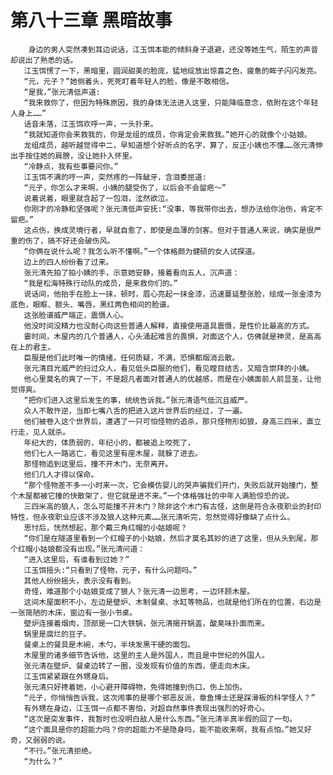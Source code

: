 # 第八十三章 黑暗故事
        身边的男人突然凑到耳边说话，江玉饵本能的倾斜身子退避，还没等她生气，陌生的声音却说出了熟悉的话。
       江玉饵愣了一下，黑暗里，圆润甜美的脸庞，猛地绽放出惊喜之色，疲惫的眸子闪闪发亮。
       “元，元子？”她侧着头，死死盯着年轻人的脸，像是不敢相信。
       “是我，”张元清低声道:
       “我来救你了，但因为特殊原因，我的身体无法进入这里，只能降临意念，依附在这个年轻人身上……”
       话音未落，江玉饵欢呼一声，一头扑来。
       “我就知道你会来救我的，你是龙组的成员，你肯定会来救我。”她开心的就像个小姑娘。
       龙组成员，越听越觉得中二，早知道想个好听点的名字，算了，反正小姨也不懂……张元清伸出手按住她的肩膀，没让她扑入怀里。
       “冷静点，我有些事要问你。”
       江玉饵不满的哼一声，突然疼的一阵龇牙，含泪委屈道:
       “元子，你怎么才来啊，小姨的腿受伤了，以后会不会留疤～”
       说着说着，眼里就含起了一包泪，泫然欲泣。
       你刚才的冷静和坚强呢？张元清低声安抚:“没事，等我带你出去，想办法给你治伤，肯定不留疤。”
       这点伤，换成灵境行者，早就自愈了，即使是血薄的剑客。但对于普通人来说，确实是很严重的伤了，搞不好还会破伤风。
       “你俩在说什么呢？我怎么听不懂啊。”一个体格颇为健硕的女人试探道。
       边上的四人纷纷看了过来。
       张元清先拍了拍小姨的手，示意她安静，接着看向五人，沉声道：
       “我是松海特殊行动队的成员，是来救你们的。”
       说话间，他抬手在脸上一抹，顿时，眉心亮起一抹金漆，迅速蔓延整张脸，绘成一张金漆为底色，眼眶、额头、嘴唇，黑红两色相间的脸谱。
       这张脸谱威严端正，震慑人心。
       他没时间没精力也没耐心向这些普通人解释，直接使用道具震慑，是性价比最高的方式。
       霎时间，木屋内的几个普通人，心头涌起难言的畏惧，对面这个人，仿佛就是神灵，是高高在上的君主。
       臣服是他们此时唯一的情绪，任何质疑，不满，恐惧都烟消云散。
       张元清目光威严的扫过众人，看见低头臣服的他们，看见瞠目结舌，又暗含崇拜的小姨。
       他心里莫名的爽了一下，不是超凡者面对普通人的优越感，而是在小姨面前人前显圣，让他觉得爽。
       “把你们进入这里后发生的事，统统告诉我。”张元清语气低沉且威严。
       众人不敢忤逆，当即七嘴八舌的把进入这片世界后的经过，了一遍。
       他们被卷入这个世界后，遭遇了一只可怕怪物的追杀，那只怪物形如狼，身高三四米，直立行走，见人就杀。
       年纪大的，体质弱的，年纪小的，都被追上咬死了，
       他们七人一路逃亡，看见这里有座木屋，就躲了进去。
       那怪物追到这里后，撞不开木门，无奈离开。
       他们几人才得以保命。
       “那个怪物差不多一小时来一次，它会模仿婴儿的哭声骗我们开门，失败后就开始撞门，整个木屋都被它撞的快散架了，但它就是进不来。”一个体格强壮的中年人满脸惊恐的说。
       三四米高的狼人，怎么可能撞不开木门？除非这个木门有古怪，这倒是符合永夜职业的封印特性，但永夜职业应该不涉及狼人这种元素……张元清听完，忽然觉得好像缺了点什么。
       思忖后，恍然想起，那个戴三角红帽的小姑娘呢？
       “你们是在隧道里看到一个红帽子的小姑娘，然后才莫名其妙的进了这里，但从头到尾，那个红帽小姑娘都没有出现。”张元清问道：
       “进入这里后，有谁看到过她？”
       江玉饵摇头:“只看到了怪物，元子，有什么问题吗。”
       其他人纷纷摇头，表示没有看到。
       奇怪，难道那个小姑娘变成了狼人？张元清一边思考，一边环顾木屋。
       这间木屋面积不小，左边是壁炉、木制餐桌、水缸等物品，也就是他们所在的位置，右边是一张简陋的木床，窗边有一张小书桌。
       壁炉连接着烟肉，顶部是一口大铁锅，张元清揭开锅盖，酸臭味扑面而来。
       锅里是腐烂的豆子。
       餐桌上的餐具是木碗，木勺，半块发黑干硬的面包。
       木屋里的诸多细节告诉他，这里的主人是外国人，而且是中世纪的外国人。
       张元清在壁炉、餐桌边转了一圈，没发现有价值的东西，便走向木床。
       江玉饵紧紧跟在外甥身后。
       张元清只好搀着她，小心避开障碍物，免得她撞到伤口，伤上加伤。
       “元子，你悄悄告诉我，这次闹事的是哪个邪恶反派，章鱼博士还是踩滑板的科学怪人？”
       有外甥在身边，江玉饵一点都不害怕，对超自然事件表现出强烈的好奇心。
       “这次是突发事件，我暂时也没明白敌人是什么东西。”张元清半真半假的回了一句。
       “这个面具是你的超能力吗？你的超能力不是隐身吗，能不能收来啊，我有点怕。”她又好奇，又弱弱的说。
       “不行。”张元清拒绝。
       “为什么？”